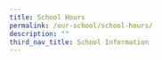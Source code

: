 ```yaml
---
title: School Hours
permalink: /our-school/school-hours/
description: ""
third_nav_title: School Information
---
```


